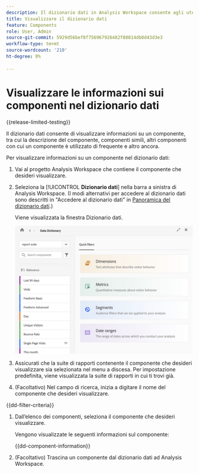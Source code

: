 ```yaml
---
description: Il dizionario dati in Analysis Workspace consente agli utenti di catalogare e tenere traccia dei vari componenti in Analysis Workspace, incluso l’uso previsto, che vengono approvati, che sono duplicati e così via.
title: Visualizzare il dizionario dati
feature: Components
role: User, Admin
source-git-commit: 5929d56bef8f756967926482f80014db0d43d3e3
workflow-type: tm+mt
source-wordcount: '210'
ht-degree: 0%

---
```


# Visualizzare le informazioni sui componenti nel dizionario dati

{{release-limited-testing}}

Il dizionario dati consente di visualizzare informazioni su un componente, tra cui la descrizione del componente, componenti simili, altri componenti con cui un componente è utilizzato di frequente e altro ancora.

Per visualizzare informazioni su un componente nel dizionario dati:

1. Vai al progetto Analysis Workspace che contiene il componente che desideri visualizzare.

1. Seleziona la [!UICONTROL **Dizionario dati**] nella barra a sinistra di Analysis Workspace. (I modi alternativi per accedere al dizionario dati sono descritti in &quot;Accedere al dizionario dati&quot; in [Panoramica del dizionario dati](/help/components/data-dictionary/data-dictionary-overview.md).)

   Viene visualizzata la finestra Dizionario dati.

   ![data-dictionary.png](assets/data-dictionary.png)

   <!--double-check this screenshot. I mocked the admin view up a bit to get rid of the Dictionary health tab.-->

1. Assicurati che la suite di rapporti contenente il componente che desideri visualizzare sia selezionata nel menu a discesa. Per impostazione predefinita, viene visualizzata la suite di rapporti in cui ti trovi già.

1. (Facoltativo) Nel campo di ricerca, inizia a digitare il nome del componente che desideri visualizzare.

{{dd-filter-criteria}}

1. Dall’elenco dei componenti, seleziona il componente che desideri visualizzare.

   Vengono visualizzate le seguenti informazioni sul componente:

   {{dd-component-information}}

1. (Facoltativo) Trascina un componente dal dizionario dati ad Analysis Workspace.